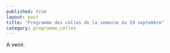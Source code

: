 ```yaml
---
published: true
layout: post
title: "Programme des colles de la semaine du 19 septembre"
category: programme_colles
---
```

A venir.
